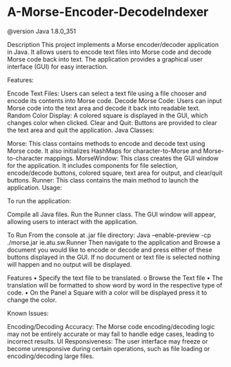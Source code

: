 # A-Morse-Encoder-DecodeIndexer

@version Java 1.8.0_351

Description 
This project implements a Morse encoder/decoder application in Java. It allows users to encode text files into Morse code and decode Morse code back into text. The application provides a graphical user interface (GUI) for easy interaction.

Features:

Encode Text Files: Users can select a text file using a file chooser and encode its contents into Morse code.
Decode Morse Code: Users can input Morse code into the text area and decode it back into readable text.
Random Color Display: A colored square is displayed in the GUI, which changes color when clicked.
Clear and Quit: Buttons are provided to clear the text area and quit the application.
Java Classes:

Morse: This class contains methods to encode and decode text using Morse code. It also initializes HashMaps for character-to-Morse and Morse-to-character mappings.
MorseWindow: This class creates the GUI window for the application. It includes components for file selection, encode/decode buttons, colored square, text area for output, and clear/quit buttons.
Runner: This class contains the main method to launch the application.
Usage:

To run the application:

Compile all Java files.
Run the Runner class.
The GUI window will appear, allowing users to interact with the application.

To Run
From the console at .jar file directory:
Java –enable-preview -cp ./morse.jar ie.atu.sw.Runner
Then navigate to the application and Browse a document you would like to encode or decode and press either of these buttons displayed in the GUI. If no document or text file is selected nothing will happen and no output will be displayed. 

Features
•	Specify the text file to be translated.
o	Browse the Text file
•	The translation will be formatted to show word by word in the respective type of code.
•	On the Panel a Square with a color will be displayed press it to change the color.

Known Issues:

Encoding/Decoding Accuracy: The Morse code encoding/decoding logic may not be entirely accurate or may fail to handle edge cases, leading to incorrect results.
UI Responsiveness: The user interface may freeze or become unresponsive during certain operations, such as file loading or encoding/decoding large files.

